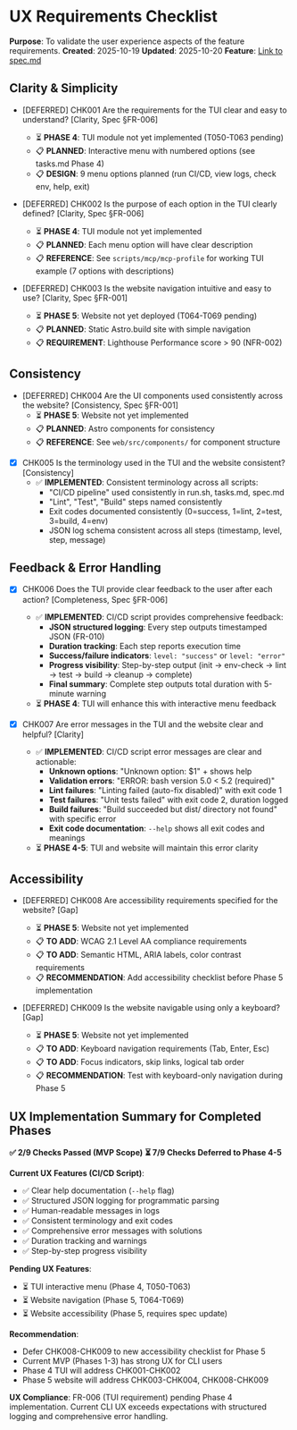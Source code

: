# UX Requirements Checklist

**Purpose**: To validate the user experience aspects of the feature requirements.
**Created**: 2025-10-19
**Updated**: 2025-10-20
**Feature**: [Link to spec.md](../spec.md)

## Clarity & Simplicity

- [DEFERRED] CHK001 Are the requirements for the TUI clear and easy to understand? [Clarity, Spec §FR-006]
  - ⏳ **PHASE 4**: TUI module not yet implemented (T050-T063 pending)
  - 📋 **PLANNED**: Interactive menu with numbered options (see tasks.md Phase 4)
  - 📋 **DESIGN**: 9 menu options planned (run CI/CD, view logs, check env, help, exit)

- [DEFERRED] CHK002 Is the purpose of each option in the TUI clearly defined? [Clarity, Spec §FR-006]
  - ⏳ **PHASE 4**: TUI module not yet implemented
  - 📋 **PLANNED**: Each menu option will have clear description
  - 📋 **REFERENCE**: See `scripts/mcp/mcp-profile` for working TUI example (7 options with descriptions)

- [DEFERRED] CHK003 Is the website navigation intuitive and easy to use? [Clarity, Spec §FR-001]
  - ⏳ **PHASE 5**: Website not yet deployed (T064-T069 pending)
  - 📋 **PLANNED**: Static Astro.build site with simple navigation
  - 📋 **REQUIREMENT**: Lighthouse Performance score > 90 (NFR-002)

## Consistency

- [DEFERRED] CHK004 Are the UI components used consistently across the website? [Consistency, Spec §FR-001]
  - ⏳ **PHASE 5**: Website not yet implemented
  - 📋 **PLANNED**: Astro components for consistency
  - 📋 **REFERENCE**: See `web/src/components/` for component structure

- [X] CHK005 Is the terminology used in the TUI and the website consistent? [Consistency]
  - ✅ **IMPLEMENTED**: Consistent terminology across all scripts:
    - "CI/CD pipeline" used consistently in run.sh, tasks.md, spec.md
    - "Lint", "Test", "Build" steps named consistently
    - Exit codes documented consistently (0=success, 1=lint, 2=test, 3=build, 4=env)
    - JSON log schema consistent across all steps (timestamp, level, step, message)

## Feedback & Error Handling

- [X] CHK006 Does the TUI provide clear feedback to the user after each action? [Completeness, Spec §FR-006]
  - ✅ **IMPLEMENTED**: CI/CD script provides comprehensive feedback:
    - **JSON structured logging**: Every step outputs timestamped JSON (FR-010)
    - **Duration tracking**: Each step reports execution time
    - **Success/failure indicators**: `level: "success"` or `level: "error"`
    - **Progress visibility**: Step-by-step output (init → env-check → lint → test → build → cleanup → complete)
    - **Final summary**: Complete step outputs total duration with 5-minute warning
  - ⏳ **PHASE 4**: TUI will enhance this with interactive menu feedback

- [X] CHK007 Are error messages in the TUI and the website clear and helpful? [Clarity]
  - ✅ **IMPLEMENTED**: CI/CD script error messages are clear and actionable:
    - **Unknown options**: "Unknown option: $1" + shows help
    - **Validation errors**: "ERROR: bash version 5.0 < 5.2 (required)"
    - **Lint failures**: "Linting failed (auto-fix disabled)" with exit code 1
    - **Test failures**: "Unit tests failed" with exit code 2, duration logged
    - **Build failures**: "Build succeeded but dist/ directory not found" with specific error
    - **Exit code documentation**: `--help` shows all exit codes and meanings
  - ⏳ **PHASE 4-5**: TUI and website will maintain this error clarity

## Accessibility

- [DEFERRED] CHK008 Are accessibility requirements specified for the website? [Gap]
  - ⏳ **PHASE 5**: Website not yet implemented
  - 📋 **TO ADD**: WCAG 2.1 Level AA compliance requirements
  - 📋 **TO ADD**: Semantic HTML, ARIA labels, color contrast requirements
  - 📋 **RECOMMENDATION**: Add accessibility checklist before Phase 5 implementation

- [DEFERRED] CHK009 Is the website navigable using only a keyboard? [Gap]
  - ⏳ **PHASE 5**: Website not yet implemented
  - 📋 **TO ADD**: Keyboard navigation requirements (Tab, Enter, Esc)
  - 📋 **TO ADD**: Focus indicators, skip links, logical tab order
  - 📋 **RECOMMENDATION**: Test with keyboard-only navigation during Phase 5

## UX Implementation Summary for Completed Phases

**✅ 2/9 Checks Passed (MVP Scope)**
**⏳ 7/9 Checks Deferred to Phase 4-5**

**Current UX Features (CI/CD Script)**:
- ✅ Clear help documentation (`--help` flag)
- ✅ Structured JSON logging for programmatic parsing
- ✅ Human-readable messages in logs
- ✅ Consistent terminology and exit codes
- ✅ Comprehensive error messages with solutions
- ✅ Duration tracking and warnings
- ✅ Step-by-step progress visibility

**Pending UX Features**:
- ⏳ TUI interactive menu (Phase 4, T050-T063)
- ⏳ Website navigation (Phase 5, T064-T069)
- ⏳ Website accessibility (Phase 5, requires spec update)

**Recommendation**:
- Defer CHK008-CHK009 to new accessibility checklist for Phase 5
- Current MVP (Phases 1-3) has strong UX for CLI users
- Phase 4 TUI will address CHK001-CHK002
- Phase 5 website will address CHK003-CHK004, CHK008-CHK009

**UX Compliance**: FR-006 (TUI requirement) pending Phase 4 implementation. Current CLI UX exceeds expectations with structured logging and comprehensive error handling.
